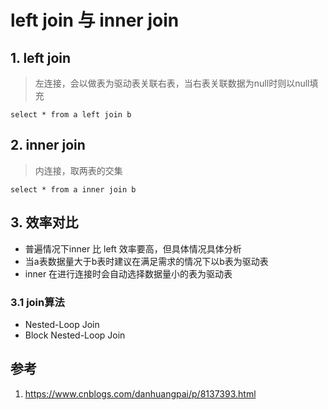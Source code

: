# left join 与 inner join
## 1. left join
> 左连接，会以做表为驱动表关联右表，当右表关联数据为null时则以null填充
```
select * from a left join b 
```
## 2. inner join
> 内连接，取两表的交集
```
select * from a inner join b
```
## 3. 效率对比
* 普遍情况下inner 比 left 效率要高，但具体情况具体分析
* 当a表数据量大于b表时建议在满足需求的情况下以b表为驱动表
* inner 在进行连接时会自动选择数据量小的表为驱动表
### 3.1 join算法
* Nested-Loop Join 
* Block Nested-Loop Join 

## 参考
1. https://www.cnblogs.com/danhuangpai/p/8137393.html